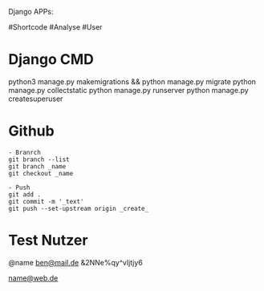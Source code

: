 Django APPs:

#Shortcode
#Analyse
#User

# Django CMD
python3 manage.py makemigrations && python manage.py migrate
python manage.py collectstatic
python manage.py runserver
python manage.py createsuperuser

# Github

    - Branrch
    git branch --list
    git branch _name
    git checkout _name

    - Push
    git add .
    git commit -m '_text'
    git push --set-upstream origin _create_



# Test Nutzer
@name
ben@mail.de
&2NNe%qy^vIjtjy6



name@web.de